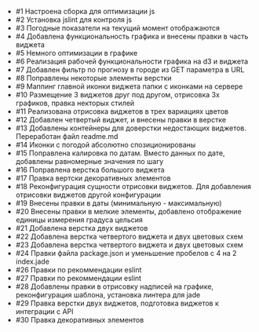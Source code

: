 <ul>
  <li> #1 Настроена сборка для оптимизации js </li>
  <li> #2 Установка jslint для контроля js </li>
  <li> #3 Погодные показатели на текущий момент отображаются </li>
  <li> #4 Добавлена функциональность графика и внесены правки в часть виджета </li>
  <li> #5 Немного оптимизации в графике </li>
  <li> #6 Реализация рабочей функциональности графика на d3 и виджета </li>
  <li> #7 Добавлен фильтр по прогнозу в городе из GET параметра в URL </li>
  <li> #8 Поправлены некоторые элементы верстки </li>
  <li> #9 Маппинг главной иконки виджета папки с иконками на сервере </li>
  <li> #10 Размещение 3 виджетов друг под другом, отрисовка 3х графиков, правка некторых стилей </li>
  <li> #11 Реализована отрисовка виджетов в трех вариациях цветов </li>
  <li> #12 Добавлен четвертый виджет, и внесены правки в верстке </li>
  <li> #13 Добавлены контейнеры для доверстки недостающих виджетов. Переработан файл readme.md </li>
  <li> #14 Иконки с погодой абсолютно спозиционированы </li>
  <li> #15 Поправлена калировка по датам. Вместо данных по дате, добавлены равномерные значения по шагу </li>
  <li> #16 Поправлена верстка большого виджета </li>
  <li> #17 Правка вертски декоративных элементов </li>
  <li> #18 Реконфигурация сущности отрисовки виджетов. Для добавления отрисовки виджетов другой конфигурации </li>
  <li> #19 Внесены правки в даты (минимальную - максимальную) </li>
  <li> #20 Внесены правки в мелкие элементы, добавлено отображение единицы измерения градуса цельсия </li>
  <li> #21 Добавлена верстка двух виджетов </li>
  <li> #22 Добавлена верстка четвертого виджета и двух цветовых схем </li>
  <li> #23 Добавлена верстка четвертого виджета и двух цветовых схем </li>
  <li> #24 Правки файла package.json и уменьшение пробелов с 4 на 2 index.jade </li>
  <li> #26 Правки по рекоммендации eslint </li>
  <li> #27 Правки по рекоммендации eslint </li>
  <li> #28 Добавлены правки в отрисовку надписей на графике, реконфигурация шаблона, установка линтера для jade </li>
  <li> #29 Правка верстки двух виджетов, подготовка виджетов к интеграции с API  </li>
  <li> #30 Правка декоративных элементов </li>    
</ul>
